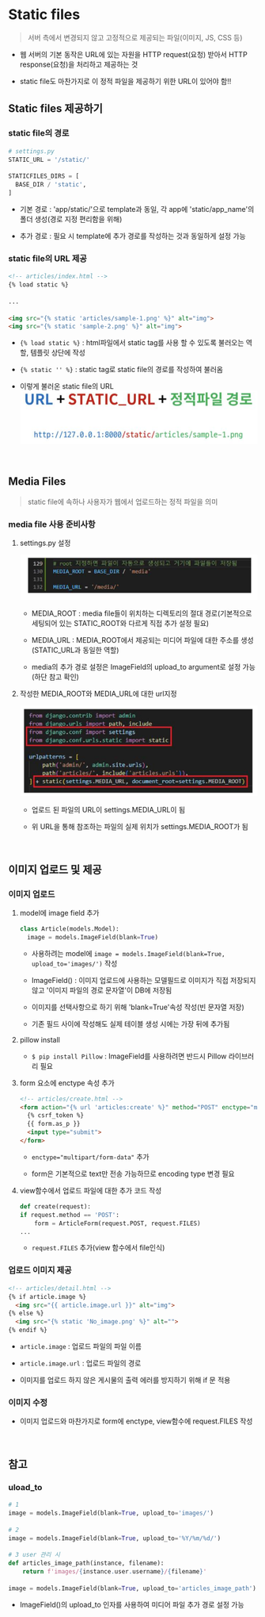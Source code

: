 # Static files

> 서버 측에서 변경되지 않고 고정적으로 제공되는 파일(이미지, JS, CSS 등)

- 웹 서버의 기본 동작은 URL에 있는 자원을 HTTP request(요청) 받아서 HTTP response(요청)을 처리하고 제공하는 것

- static file도 마찬가지로 이 정적 파일을 제공하기 위한 URL이 있어야 함!!

## Static files 제공하기
### static file의 경로
```python
# settings.py
STATIC_URL = '/static/'

STATICFILES_DIRS = [
  BASE_DIR / 'static',
]
```
- 기본 경로 : 'app/static/'으로 template과 동일, 각 app에 'static/app_name'의 폴더 생성(경로 지정 편리함을 위해)

- 추가 경로 : 필요 시 template에 추가 경로를 작성하는 것과 동일하게 설정 가능


### static file의 URL 제공
```html
<!-- articles/index.html -->
{% load static %}

...

<img src="{% static 'articles/sample-1.png' %}" alt="img">
<img src="{% static 'sample-2.png' %}" alt="img">
```
- `{% load static %}` : html파일에서 static tag를 사용 할 수 있도록 불러오는 역할, 템플릿 상단에 작성

- `{% static '' %}` : static tag로 static file의 경로를 작성하여 불러옴

- 이렇게 불러온 static file의 URL
  ![static file url](./image/static_url.PNG)


<br>

## Media Files

> static file에 속하나 사용자가 웹에서 업로드하는 정적 파일을 의미

### media file 사용 준비사항
1. settings.py 설정

    ![media settings](./image/media_settings.PNG)
    - MEDIA_ROOT : media file들이 위치하는 디렉토리의 절대 경로(기본적으로 세팅되어 있는 STATIC_ROOT와 다르게 직접 추가 설정 필요)

    - MEDIA_URL : MEDIA_ROOT에서 제공되는 미디어 파일에 대한 주소를 생성(STATIC_URL과 동일한 역할)

    - media의 추가 경로 설정은 ImageField의 upload_to argument로 설정 가능(하단 참고 확인)

2. 작성한 MEDIA_ROOT와 MEDIA_URL에 대한 url지정

    ![media url](./image/media_url.PNG)
    - 업로드 된 파일의 URL이 settings.MEDIA_URL이 됨

    - 위 URL을 통해 참조하는 파일의 실제 위치가 settings.MEDIA_ROOT가 됨


<br>

## 이미지 업로드 및 제공

### 이미지 업로드
1. model에 image field 추가

    ```python
    class Article(models.Model):
      image = models.ImageField(blank=True)
    ```
    - 사용하려는 model에 `image = models.ImageField(blank=True, upload_to='images/')` 작성

    - ImageField() : 이미지 업로드에 사용하는 모델필드로 이미지가 직접 저장되지 않고 '이미지 파일의 경로 문자열'이 DB에 저장됨

    - 이미지를 선택사항으로 하기 위해 'blank=True'속성 작성(빈 문자열 저장)

    - 기존 필드 사이에 작성해도 실제 테이블 생성 시에는 가장 뒤에 추가됨

2. pillow install
    - `$ pip install Pillow` : ImageField를 사용하려면 반드시 Pillow 라이브러리 필요

3. form 요소에 enctype 속성 추가
    ```html
    <!-- articles/create.html -->
    <form action="{% url 'articles:create' %}" method="POST" enctype="multipart/form-data">
      {% csrf_token %}
      {{ form.as_p }}
      <input type="submit">
    </form>
    ```
    - `enctype="multipart/form-data"` 추가

    - form은 기본적으로 text만 전송 가능하므로 encoding type 변경 필요

4. view함수에서 업로드 파일에 대한 추가 코드 작성
    ```python
    def create(request):
    if request.method == 'POST':
        form = ArticleForm(request.POST, request.FILES)
    ...
    ```
    - `request.FILES` 추가(view 함수에서 file인식)

### 업로드 이미지 제공
```html
<!-- articles/detail.html -->
{% if article.image %}
  <img src="{{ article.image.url }}" alt="img">
{% else %}
  <img src="{% static 'No_image.png' %}" alt="">
{% endif %}
```
- `article.image` : 업로드 파일의 파일 이름

- `article.image.url` : 업로드 파일의 경로

- 이미지를 업로드 하지 않은 게시물의 출력 에러를 방지하기 위해 if 문 적용


### 이미지 수정
- 이미지 업로드와 마찬가지로 form에 enctype, view함수에 request.FILES 작성


<br>

## 참고
### uload_to
```python
# 1
image = models.ImageField(blank=True, upload_to='images/')

# 2
image = models.ImageField(blank=True, upload_to='%Y/%m/%d/')

# 3 user 관리 시
def articles_image_path(instance, filename):
    return f'images/{instance.user.username}/{filename}'

image = models.ImageField(blank=True, upload_to='articles_image_path')
```
- ImageField()의 upload_to 인자를 사용하여 미디어 파일 추가 경로 설정 가능